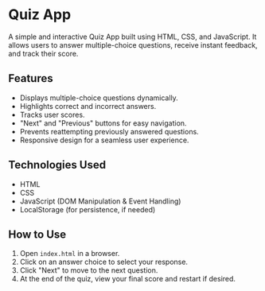 # Quiz App

A simple and interactive Quiz App built using HTML, CSS, and JavaScript. It allows users to answer multiple-choice questions, receive instant feedback, and track their score.

## Features

- Displays multiple-choice questions dynamically.
- Highlights correct and incorrect answers.
- Tracks user scores.
- "Next" and "Previous" buttons for easy navigation.
- Prevents reattempting previously answered questions.
- Responsive design for a seamless user experience.

## Technologies Used

- HTML
- CSS
- JavaScript (DOM Manipulation & Event Handling)
- LocalStorage (for persistence, if needed)

## How to Use

1. Open `index.html` in a browser.
2. Click on an answer choice to select your response.
3. Click "Next" to move to the next question.
4. At the end of the quiz, view your final score and restart if desired.

